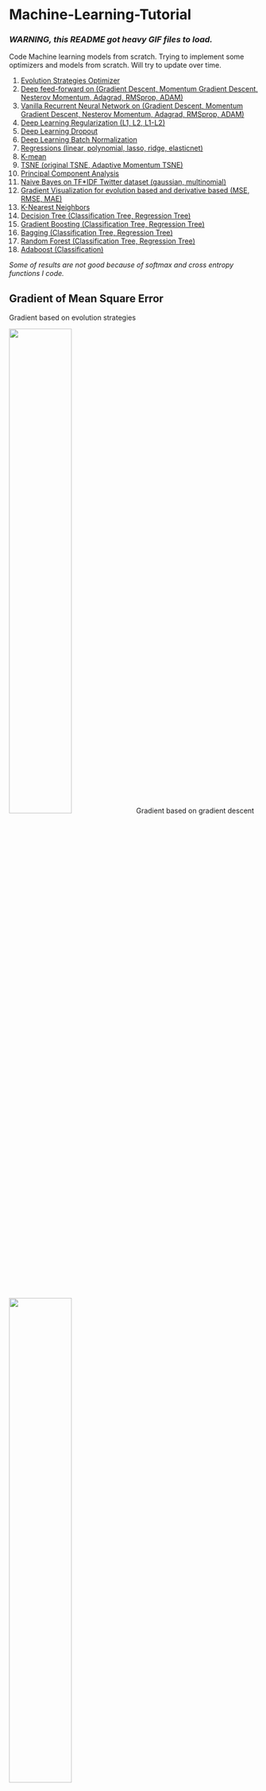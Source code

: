 # Machine-Learning-Tutorial
### *WARNING, this README got heavy GIF files to load.*

Code Machine learning models from scratch. Trying to implement some optimizers and models from scratch. Will try to update over time.

1. [Evolution Strategies Optimizer](deep-evolution-entropy)
2. [Deep feed-forward on (Gradient Descent, Momentum Gradient Descent, Nesterov Momentum, Adagrad, RMSprop, ADAM)](deep-feed-forward)
3. [Vanilla Recurrent Neural Network on (Gradient Descent, Momentum Gradient Descent, Nesterov Momentum, Adagrad, RMSprop, ADAM)](vanilla-rnn)
4. [Deep Learning Regularization (L1, L2, L1-L2)](deep-learning-regularization)
5. [Deep Learning Dropout](deep-learning-dropout)
6. [Deep Learning Batch Normalization](deep-learning-batchnormalization)
7. [Regressions (linear, polynomial, lasso, ridge, elasticnet)](regression)
8. [K-mean](k-mean)
9. [TSNE (original TSNE, Adaptive Momentum TSNE)](tsne)
10. [Principal Component Analysis](pca)
11. [Naive Bayes on TF*IDF Twitter dataset (gaussian, multinomial)](bayes-tfidf)
12. [Gradient Visualization for evolution based and derivative based (MSE, RMSE, MAE)](gradient-visualization)
13. [K-Nearest Neighbors](K-nearest-neighbors)
14. [Decision Tree (Classification Tree, Regression Tree)](decision-tree)
15. [Gradient Boosting (Classification Tree, Regression Tree)](gradient-boosting)
16. [Bagging (Classification Tree, Regression Tree)](bagging)
17. [Random Forest (Classification Tree, Regression Tree)](random-forest)
18. [Adaboost (Classification)](adaboost)

*Some of results are not good because of softmax and cross entropy functions I code.*

## Gradient of Mean Square Error
Gradient based on evolution strategies

<img src="results/gradient-evolution.png" width="50%">
Gradient based on gradient descent

<img src="results/gradient-descent.png" width="50%">
</div>

## TSNE on Iris
<img src="tsne/animation-tsne-iris.gif" width="50%">

<img src="tsne/animation-tsne-perplexity-iris.gif" width="50%">

## Iris Data-set
### Evolution strategies
<img src="results/animation-evolution-iris.gif" width="50%">

### gradient descent
<img src="results/animation-gradientdescent-iris.gif" width="50%">

### momentum gradient descent
<img src="results/animation-momentum-gradientdescent-iris.gif" width="50%">

### nesterov momentum
<img src="results/animation-nesterov-gradientdescent-iris.gif" width="50%">

### adagrad
<img src="results/animation-adagrad-gradientdescent-iris.gif" width="50%">

### rmsprop
<img src="results/animation-rmsprop-gradientdescent-iris.gif" width="50%">

### adam
<img src="results/animation-adam-gradientdescent-iris.gif" width="50%">

## Comparison MSE gradient between models
<img src="results/mse-gradient.png" width="50%">
